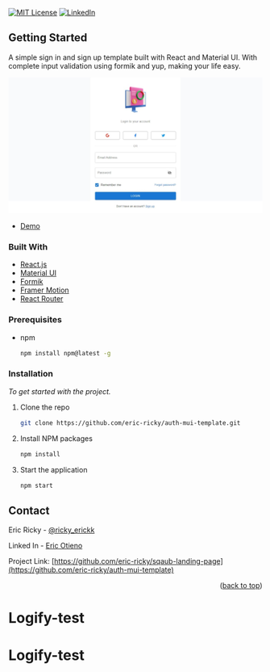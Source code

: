 <div id="top"></div>

[![MIT License][license-shield]][license-url]
[![LinkedIn][linkedin-shield]][linkedin-url]

<!-- GETTING STARTED -->

## Getting Started

A simple sign in and sign up template built with React and Material UI. With complete input validation using formik and yup, making your life easy.

![Product Preview][product-preview]

- [Demo](https://auth-mui-template.vercel.app/)

### Built With

- [React.js](https://reactjs.org/)
- [Material UI](https://mui.com/)
- [Formik](https://formik.org/)
- [Framer Motion](https://framer-motion.com/)
- [React Router](https://react-router.com/)

### Prerequisites

- npm
  ```sh
  npm install npm@latest -g
  ```

### Installation

_To get started with the project._

1. Clone the repo
   ```sh
   git clone https://github.com/eric-ricky/auth-mui-template.git
   ```
2. Install NPM packages
   ```sh
   npm install
   ```
3. Start the application
   ```sh
   npm start
   ```

<!-- CONTACT -->

## Contact

Eric Ricky - [@ricky_erickk](https://twitter.com/ricky_erickk)

Linked In - [Eric Otieno](linkedin.com/in/rick-otieno-7532b01b9)

Project Link: [https://github.com/eric-ricky/sqaub-landing-page](https://github.com/eric-ricky/auth-mui-template)

<p align="right">(<a href="#top">back to top</a>)</p>

<!-- MARKDOWN LINKS & IMAGES -->

[license-shield]: https://img.shields.io/github/license/othneildrew/Best-README-Template.svg?style=for-the-badge
[license-url]: LICENSE.txt
[linkedin-shield]: https://img.shields.io/badge/-LinkedIn-black.svg?style=for-the-badge&logo=linkedin&colorB=555
[linkedin-url]: linkedin.com/in/rick-otieno-7532b01b9
[product-preview]: preview.jpeg
# Logify-test
# Logify-test
